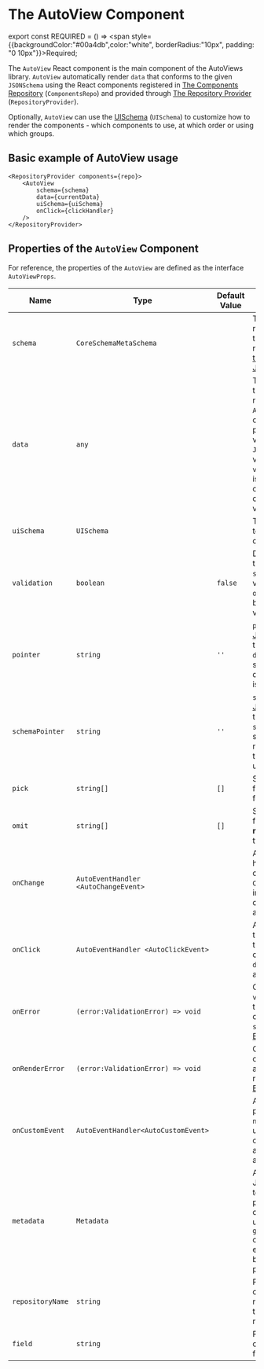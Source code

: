 # The AutoView Component
                        
export const REQUIRED = () => <span style={{backgroundColor:"#00a4db",color:"white", borderRadius:"10px", padding: "0 10px"}}>Required</span>;

The `AutoView` React component is the main component of the AutoViews library. 
`AutoView` automatically render `data` that conforms to the given `JSONSchema` using the React components 
registered in [The Components Repository](/docs/entities/components-repo) (`ComponentsRepo`) 
and provided through [The Repository Provider](/docs/entities/repository-provider) (`RepositoryProvider`).

Optionally, `AutoView` can use the [UISchema](/docs/entities/ui-schema) (`UISchema`) to customize how to render the components - which components to use,
at which order or using which groups.

## Basic example of AutoView usage

```tsx
<RepositoryProvider components={repo}>
    <AutoView
        schema={schema}
        data={currentData}
        uiSchema={uiSchema}
        onClick={clickHandler}
    />
</RepositoryProvider>
```

## Properties of the `AutoView` Component

For reference, the properties of the `AutoView` are defined as the interface `AutoViewProps`.

Name | Type | Default Value | Description
----|-----|-----|-----
`schema` | `CoreSchemaMetaSchema`| | <REQUIRED/> The `JSONSchema` representing the data that should be rendered. See also [the Data JSONSchema](/docs/entities/the-json-schema).
`data` | `any` | | The `data` property is the input to be rendered by `AutoViews`. `data` is optional, and if present should be valid against `JSONSchema`. If not valid and if the `validation` property is `true`, the `onError` callback will be called with a validation error.  
`uiSchema` | `UISchema` | | The [UISchema](/docs/entities/ui-schema) used to modify how the data is rendered.
`validation` | `boolean` | `false` | Defined if to validate the `data` against the `schema`. If the validation fails, the `onError` callback will be called with a validation error. 
`pointer` | `string` | `''` | `pointer` is a [JSONPointer](https://tools.ietf.org/html/rfc6901) `string` that defines what `data` part `AutoView` should render. By default the `data` root is rendered.  
`schemaPointer` | `string` | `''` | `schemaPointer` is a [JSONPointer](https://tools.ietf.org/html/rfc6901) `string` that defines what `schema` part `AutoView` should use for data rendering. By default the 'schema' root is used for rendering.
`pick` | `string[]` | `[]` | Specifies an array of field names **to render** for `object` types.
`omit` | `string[]` | `[]` | Specifies an array of field names **to not render** for `object` types.
`onChange` | `AutoEventHandler <AutoChangeEvent>` | | A data change event handler that components in the `ComponentsRepo` can invoke with `JSONPatch` over the `data`. See also [Events](/docs/entities/events).  
`onClick` | `AutoEventHandler <AutoClickEvent>` | | A click event handler that components in the `ComponentsRepo` can invoke with any `data` payload. See also [Events](/docs/entities/events). 
`onError` | `(error:ValidationError) => void` | | Called when `validation` is set and the `data` does not conform to the `schema`. See also [Events](/docs/entities/events).
`onRenderError` | `(error:ValidationError) => void` | | Called if any child component throws an error during rendering. See also [Events](/docs/entities/events). 
`onCustomEvent` | `AutoEventHandler<AutoCustomEvent> `| | A Custom event with payload of `data` and `name` for custom usage by components and applications. See also [Events](/docs/entities/events).
`metadata` | `Metadata` | | A Map of JSONShema pointer to `any` payload that is passed to components. The utility `getComponentMetadata` can be used to extract the metadata by the schema pointer.
`repositoryName` | `string`| | Passed to the components - The repository name is the component is registered with.
`field` | `string` | | Passed to the components - the field to be rendered.

